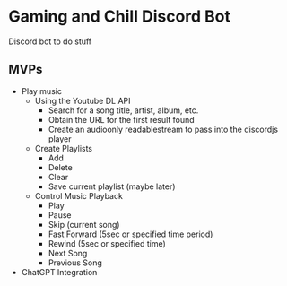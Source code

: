 # Gaming and Chill Discord Bot

Discord bot to do stuff

## MVPs
- Play music
  - Using the Youtube DL API
    - Search for a song title, artist, album, etc.
    - Obtain the URL for the first result found
    - Create an audioonly readablestream to pass into the discordjs player
  - Create Playlists
    - Add
    - Delete
    - Clear
    - Save current playlist (maybe later)
  - Control Music Playback
    - Play
    - Pause
    - Skip (current song)
    - Fast Forward (5sec or specified time period)
    - Rewind (5sec or specified time)
    - Next Song
    - Previous Song
- ChatGPT Integration
